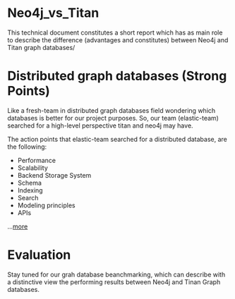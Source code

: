 # Neo4j_vs_Titan
This technical document constitutes a short report which has as main role to describe the difference (advantages and constitutes) between Neo4j and Titan graph databases/

# Distributed graph databases (Strong Points)
Like a fresh-team in distributed graph databases field wondering which databases is better for our project purposes. So, our team (elastic-team) searched for a high-level perspective titan and neo4j may have.

The action points that elastic-team searched for a distributed database, are the following:

- Performance
- Scalability
- Backend Storage System
- Schema
- Indexing
- Search
- Modeling principles
- APIs

...[more]()

# Evaluation
Stay tuned for our grah database beanchmarking, which can describe with a distinctive view the performing results between Neo4j and Tinan Graph databases.
